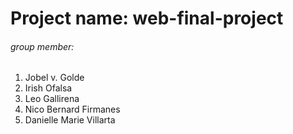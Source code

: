 # Project name: web-final-project
###### group member:
1. Jobel v. Golde
2. Irish Ofalsa
3. Leo Gallirena
4. Nico Bernard Firmanes
5. Danielle Marie Villarta
